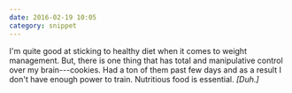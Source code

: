 ```yaml
---
date: 2016-02-19 10:05
category: snippet
---
```


I'm quite good at sticking to healthy diet when it comes to weight management. But, there is one thing that has total and manipulative control over my brain---cookies. Had a ton of them past few days and as a result I don't have enough power to train. Nutritious food is essential. _[Duh.]_